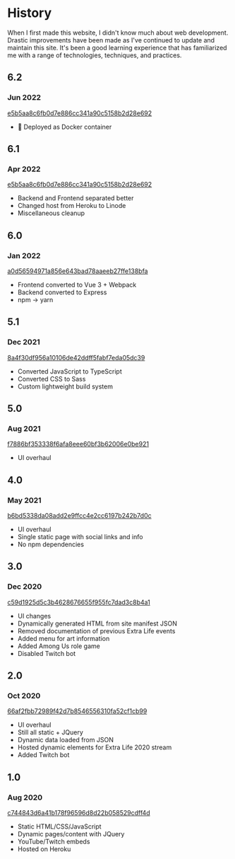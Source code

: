 # History

When I first made this website, I didn't know much about web development.
Drastic improvements have been made as I've continued to update and maintain this site.
It's been a good learning experience that has familiarized me with a range of technologies, techniques, and practices.

## 6.2

### Jun 2022

[e5b5aa8c6fb0d7e886cc341a90c5158b2d28e692](https://github.com/Wllew4/soupsu.dev/commit/20e551666996ae4c919421ed38a22247933214fe)

-   🐋 Deployed as Docker container

## 6.1

### Apr 2022

[e5b5aa8c6fb0d7e886cc341a90c5158b2d28e692](https://github.com/Wllew4/soupsu.dev/commit/e5b5aa8c6fb0d7e886cc341a90c5158b2d28e692)

-   Backend and Frontend separated better
-   Changed host from Heroku to Linode
-   Miscellaneous cleanup

## 6.0

### Jan 2022

[a0d56594971a856e643bad78aaeeb27ffe138bfa](https://github.com/Wllew4/soupsu.dev/commit/a0d56594971a856e643bad78aaeeb27ffe138bfa)

-   Frontend converted to Vue 3 + Webpack
-   Backend converted to Express
-   npm -> yarn

## 5.1

### Dec 2021

[8a4f30df956a10106de42ddff5fabf7eda05dc39](https://github.com/Wllew4/soupsu.dev/commit/8a4f30df956a10106de42ddff5fabf7eda05dc39)

-   Converted JavaScript to TypeScript
-   Converted CSS to Sass
-   Custom lightweight build system

## 5.0

### Aug 2021

[f7886bf353338f6afa8eee60bf3b62006e0be921](https://github.com/Wllew4/soupsu.dev/commit/f7886bf353338f6afa8eee60bf3b62006e0be921)

-   UI overhaul

## 4.0

### May 2021

[b6bd5338da08add2e9ffcc4e2cc6197b242b7d0c](https://github.com/Wllew4/soupsu.dev/commit/b6bd5338da08add2e9ffcc4e2cc6197b242b7d0c)

-   UI overhaul
-   Single static page with social links and info
-   No npm dependencies

## 3.0

### Dec 2020

[c59d1925d5c3b4628676655f955fc7dad3c8b4a1](https://github.com/Wllew4/soupsu.dev/commit/c59d1925d5c3b4628676655f955fc7dad3c8b4a1)

-   UI changes
-   Dynamically generated HTML from site manifest JSON
-   Removed documentation of previous Extra Life events
-   Added menu for art information
-   Added Among Us role game
-   Disabled Twitch bot

## 2.0

### Oct 2020

[66af2fbb72989f42d7b8546556310fa52cf1cb99](https://github.com/Wllew4/soupsu.dev/commit/66af2fbb72989f42d7b8546556310fa52cf1cb99)

-   UI overhaul
-   Still all static + JQuery
-   Dynamic data loaded from JSON
-   Hosted dynamic elements for Extra Life 2020 stream
-   Added Twitch bot

## 1.0

### Aug 2020

[c744843d6a41b178f96596d8d22b058529cdff4d](https://github.com/Wllew4/soupsu.dev/commit/c744843d6a41b178f96596d8d22b058529cdff4d)

-   Static HTML/CSS/JavaScript
-   Dynamic pages/content with JQuery
-   YouTube/Twitch embeds
-   Hosted on Heroku
